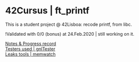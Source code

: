 # 42Cursus | ft_printf 
This is a student project @ 42Lisboa: recode printf, from libc.

!Validated with 0/0 (bonus) at 24.Feb.2020 | still working on it. 

[Notes & Progress record](https://docs.google.com/document/d/1NqyPd7zbsiMmnPDTiYfpBZ20P4QXtxA9oydFnJynKIc/edit?usp=sharing)  
[Testers used | gnlTester](https://github.com/Tripouille/printfTester)  
[Leaks tools | memwatch](https://github.com/shenyuflying/memwatch)  